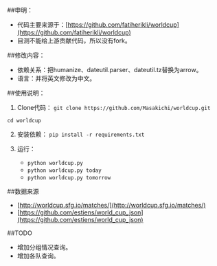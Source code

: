 ##申明：
* 代码主要来源于：[https://github.com/fatiherikli/worldcup](https://github.com/fatiherikli/worldcup)
* 目测不能给上游贡献代码，所以没有fork。

##修改内容：
* 依赖关系：把humanize、dateutil.parser、dateutil.tz替换为arrow。
* 语言：并将英文修改为中文。

##使用说明：
1. Clone代码：
`git clone https://github.com/Masakichi/worldcup.git`

`cd worldcup`

2. 安装依赖：
`pip install -r requirements.txt`

3. 运行：
    * `python worldcup.py`
    * `python worldcup.py today`
    * `python worldcup.py tomorrow`

##数据来源
* [http://worldcup.sfg.io/matches/](http://worldcup.sfg.io/matches/)
* [https://github.com/estiens/world_cup_json](https://github.com/estiens/world_cup_json)

##TODO
* 增加分组情况查询。
* 增加各队查询。